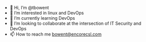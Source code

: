 - 👋 Hi, I’m @tbowent
- 👀 I’m interested in linux and DevOps
- 🌱 I’m currently learning DevOps
- 💞️ I’m looking to collaborate at the intersection of IT Security and DevOps
- 📫 How to reach me bowent@encorecsl.com

<!---
tbowent/tbowent is a ✨ special ✨ repository because its `README.md` (this file) appears on your GitHub profile.
You can click the Preview link to take a look at your changes.
--->

